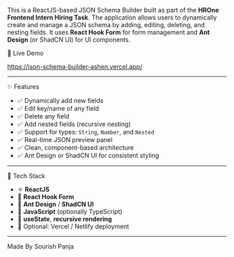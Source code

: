 
This is a ReactJS-based JSON Schema Builder built as part of the **HROne Frontend Intern Hiring Task**. The application allows users to dynamically create and manage a JSON schema by adding, editing, deleting, and nesting fields. It uses **React Hook Form** for form management and **Ant Design** (or ShadCN UI) for UI components.

 🚀 Live Demo
 
https://json-schema-builder-ashen.vercel.app/


---

 ✨ Features

- ✅ Dynamically add new fields
- ✅ Edit key/name of any field
- ✅ Delete any field
- ✅ Add nested fields (recursive nesting)
- ✅ Support for types: `String`, `Number`, and `Nested`
- ✅ Real-time JSON preview panel
- ✅ Clean, component-based architecture
- ✅ Ant Design or ShadCN UI for consistent styling

---

🧠 Tech Stack

- ⚛️ **ReactJS**
- 🎣 **React Hook Form**
- 💅 **Ant Design** / **ShadCN UI**
- 🧾 **JavaScript** (optionally TypeScript)
- 🔄 **useState**, **recursive rendering**
- 🧪 Optional: Vercel / Netlify deployment

---

Made By Sourish Panja

